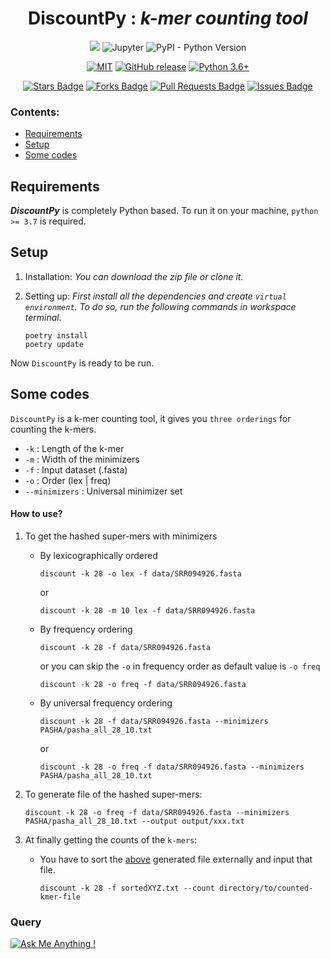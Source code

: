 <div align="center">
 <h1>DiscountPy : <i>k-mer counting tool</i></h1>
 <img src="https://img.shields.io/badge/Python-FFD43B?style=for-the-badge&logo=python&logoColor=darkgreen" />
 <img alt="Jupyter" src="https://img.shields.io/badge/Jupyter-%23F37626.svg?style=for-the-badge&logo=Jupyter&logoColor=white" />
 <img alt="PyPI - Python Version" src="https://img.shields.io/pypi/pyversions/poetry?label=Python-poetry&style=for-the-badge">
</div>

<div align="center">
 
[![MIT](https://img.shields.io/apm/l/vim-mode?color=orange&logo=orange&logoColor=yellow&style=flat-square)](https://github.com/Umesh-JNU/Discount-In-Python/LICENSE)
[![GitHub release](https://img.shields.io/github/v/release/Umesh-JNU/Discount-In-Python?logo=GitHub&logoColor=FFFFFF&style=flat-square)](https://github.com/Umesh-JNU/Discount-In-Python)
[![Python 3.6+](https://img.shields.io/badge/python-3.6+-3776AB?logo=Python&logoColor=FFFFFF&style=flat-square)](https://www.python.org/)
<!-- [![Visitor count](https://shields-io-visitor-counter.herokuapp.com/badge?page=Umesh-JNU.Discount-In-Python.Discount&color=1D70B8&logo=GitHub&logoColor=FFFFFF&style=flat-square)](https://github.com/Umesh-JNU/Discount-In-Python) -->

<a href="https://github.com/Umesh-JNU/Discount-In-Python/stargazers"><img src="https://img.shields.io/github/stars/Umesh-JNU/Discount-In-Python" alt="Stars Badge"/></a>
<a href="https://github.com/Umesh-JNU/Discount-In-Python/network/members"><img src="https://img.shields.io/github/forks/Umesh-JNU/Discount-In-Python" alt="Forks Badge"/></a>
<a href="https://github.com/Umesh-JNU/Discount-In-Python/pulls"><img src="https://img.shields.io/github/issues-pr/Umesh-JNU/Discount-In-Python" alt="Pull Requests Badge"/></a>
<a href="https://github.com/Umesh-JNU/Discount-In-Python/issues"><img src="https://img.shields.io/github/issues/Umesh-JNU/Discount-In-Python" alt="Issues Badge"/></a>
</div>

### Contents:
  - [Requirements](#requirements)
  - [Setup](#setup)
  - [Some codes](#some-codes)
  

## Requirements
<strong><i>DiscountPy</i></strong> is completely Python based. To run it on your machine, ` python >= 3.7 ` is required.

## Setup
1. Installation: <i>You can download the zip file or clone it.</i>
2. Setting up: <i>First install all the dependencies and create ` virtual environment `. To do so, run the following commands in workspace terminal.</i>

       poetry install
       poetry update
      
Now ` DiscountPy ` is ready to be run.

## Some codes
``` DiscountPy ``` is a k-mer counting tool, it gives you ` three orderings ` for counting the k-mers.
* ` -k ` : Length of the k-mer
* ` -m ` : Width of the minimizers
* ` -f ` : Input dataset (.fasta)
* ` -o ` : Order (lex | freq)
* ` --minimizers ` : Universal minimizer set 

#### How to use?
1. To get the hashed super-mers with minimizers
   * By lexicographically ordered

         discount -k 28 -o lex -f data/SRR094926.fasta 
     or
       
         discount -k 28 -m 10 lex -f data/SRR094926.fasta
         
   * By frequency ordering

         discount -k 28 -f data/SRR094926.fasta
         
     or you can skip the ` -o ` in frequency order as default value is ` -o freq `
      
         discount -k 28 -o freq -f data/SRR094926.fasta

   * By universal frequency ordering

         discount -k 28 -f data/SRR094926.fasta --minimizers PASHA/pasha_all_28_10.txt
         
       or
         
         discount -k 28 -o freq -f data/SRR094926.fasta --minimizers PASHA/pasha_all_28_10.txt
2. To generate file of the hashed super-mers:
      
       discount -k 28 -o freq -f data/SRR094926.fasta --minimizers PASHA/pasha_all_28_10.txt --output output/xxx.txt
 
 3. At finally getting the counts of the ` k-mers `:
     * You have to sort the [above](#to-generate-file-of-the-hashed-super-mers:) generated file externally and input that file.
         
           discount -k 28 -f sortedXYZ.txt --count directory/to/counted-kmer-file
      

### Query
[![Ask Me Anything !](https://img.shields.io/badge/Ask%20me-anything-1abc9c.svg)](https://GitHub.com/Umesh-JNU/Discount-In-Python)
